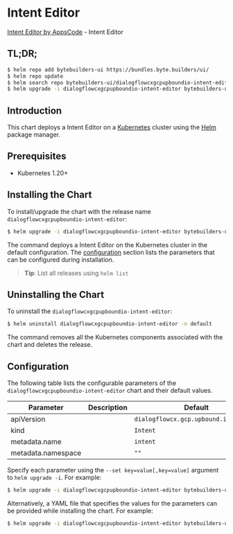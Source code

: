 # Intent Editor

[Intent Editor by AppsCode](https://byte.builders) - Intent Editor

## TL;DR;

```bash
$ helm repo add bytebuilders-ui https://bundles.byte.builders/ui/
$ helm repo update
$ helm search repo bytebuilders-ui/dialogflowcxgcpupboundio-intent-editor --version=v0.4.18
$ helm upgrade -i dialogflowcxgcpupboundio-intent-editor bytebuilders-ui/dialogflowcxgcpupboundio-intent-editor -n default --create-namespace --version=v0.4.18
```

## Introduction

This chart deploys a Intent Editor on a [Kubernetes](http://kubernetes.io) cluster using the [Helm](https://helm.sh) package manager.

## Prerequisites

- Kubernetes 1.20+

## Installing the Chart

To install/upgrade the chart with the release name `dialogflowcxgcpupboundio-intent-editor`:

```bash
$ helm upgrade -i dialogflowcxgcpupboundio-intent-editor bytebuilders-ui/dialogflowcxgcpupboundio-intent-editor -n default --create-namespace --version=v0.4.18
```

The command deploys a Intent Editor on the Kubernetes cluster in the default configuration. The [configuration](#configuration) section lists the parameters that can be configured during installation.

> **Tip**: List all releases using `helm list`

## Uninstalling the Chart

To uninstall the `dialogflowcxgcpupboundio-intent-editor`:

```bash
$ helm uninstall dialogflowcxgcpupboundio-intent-editor -n default
```

The command removes all the Kubernetes components associated with the chart and deletes the release.

## Configuration

The following table lists the configurable parameters of the `dialogflowcxgcpupboundio-intent-editor` chart and their default values.

|     Parameter      | Description |                     Default                      |
|--------------------|-------------|--------------------------------------------------|
| apiVersion         |             | <code>dialogflowcx.gcp.upbound.io/v1beta1</code> |
| kind               |             | <code>Intent</code>                              |
| metadata.name      |             | <code>intent</code>                              |
| metadata.namespace |             | <code>""</code>                                  |


Specify each parameter using the `--set key=value[,key=value]` argument to `helm upgrade -i`. For example:

```bash
$ helm upgrade -i dialogflowcxgcpupboundio-intent-editor bytebuilders-ui/dialogflowcxgcpupboundio-intent-editor -n default --create-namespace --version=v0.4.18 --set apiVersion=dialogflowcx.gcp.upbound.io/v1beta1
```

Alternatively, a YAML file that specifies the values for the parameters can be provided while
installing the chart. For example:

```bash
$ helm upgrade -i dialogflowcxgcpupboundio-intent-editor bytebuilders-ui/dialogflowcxgcpupboundio-intent-editor -n default --create-namespace --version=v0.4.18 --values values.yaml
```
